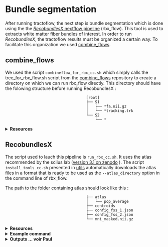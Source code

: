 # Bundle segmentation
After running tractoflow, the next step is bundle segmentation which is done using the the [*RecobundlesX* nextflow pipeline](https://scil-documentation.readthedocs.io/en/latest/our_tools/recobundles.html) (rbx_flow). This tool is used to extracts white matter fiber bundles of interest. In order to run *RecobundlesX*, the tractoflow results must be organized a certain way. To facilitate this organization we used [combine_flows](https://github.com/scilus/combine_flows/blob/main/tree_for_bst_flow.sh).

## combine_flows
We used the script `combineflow_for_rbx_cc.sh` which simply calls the tree_for_rbx_flow.sh script from the [combine_flows](https://github.com/scilus/combine_flows) repository to create a directory on which we can run rbx_flow directly. This directory should have the folowing structure before running RecobundlesX :

                                        [root]
                                        ├── S1
                                        │   ├── *fa.nii.gz
                                        │   └── *tracking.trk
                                        └── S2
                                            └── *

<details><summary><b>Resources</b></summary>

  * [Github repository](https://github.com/scilus/combine_flows)
    
</details>


## RecobundlesX
The script used to lauch this pipeline is `run_rbx_cc.sh`. It uses the atlas recommended by the scilus lab ([version 3.1 on zenodo](https://zenodo.org/records/10103446) ). The script `install_tools_cc.sh` presented in [utils](https://github.com/Tetreault-Pain-Imaging-Lab/ChronicPainDWI/tree/main/utils) automatically downloads the atlas files in a format that is ready to be used as the `--atlas_directory` option in the command line of rbx_flow. 

The path to the folder containing atlas should look like this :
            
                                        ├── atlas
                                        │   └── pop_average
                                        ├── centroids
                                        ├── config_fss_1.json
                                        ├── config_fss_2.json
                                        └── mni_masked.nii.gz 

<details><summary><b>Resources</b></summary>

  * [Github repository](https://github.com/scilus/rbx_flow)
  * [SCIL RecobundleX documentation](https://scil-documentation.readthedocs.io/en/latest/our_tools/recobundles.html)
  * [Example atlases](https://zenodo.org/record/4104300#.YmMEk_PMJaQ)
  * `Rheault, Francois. Analyse et reconstruction de faisceaux de la matière blanche.
page 137-170, (2020), https://savoirs.usherbrooke.ca/handle/11143/17255`
</details>

<details><summary><b>Example command</b></summary>
  
```
nextflow run $my_main_nf \
    --input $my_input \
    -with-singularity $my_singularity_img \
    -with-report report.html \
    --atlas_directory $my_atlas_dir \
    -resume
```
</details>

<details><summary><b>Outputs ... voir Paul </b></summary>
  
... 

</details>
